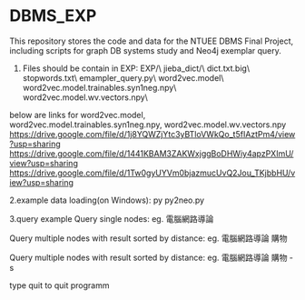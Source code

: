 # DBMS_EXP
This repository stores the code and data for the NTUEE DBMS Final Project, including scripts for graph DB systems study and Neo4j exemplar query.
1. Files should be contain in EXP:
EXP/\\
  jieba_dict/\\
    dict.txt.big\\
    stopwords.txt\\
  emampler_query.py\\
  word2vec.model\\
  word2vec.model.trainables.syn1neg.npy\\
  word2vec.model.wv.vectors.npy\\

below are links for word2vec.model, word2vec.model.trainables.syn1neg.npy, word2vec.model.wv.vectors.npy
https://drive.google.com/file/d/1j8YQWZjYtc3yBTloVWkQo_t5fIAztPm4/view?usp=sharing
https://drive.google.com/file/d/1441KBAM3ZAKWxjggBoDHWiy4apzPXImU/view?usp=sharing
https://drive.google.com/file/d/1Tw0gyUYVm0bjazmucUvQ2Jou_TKjbbHU/view?usp=sharing

2.example data loading(on Windows): 
py py2neo.py

3.query example 
Query single nodes:
eg. 電腦網路導論

Query multiple nodes with result sorted by distance:
eg. 電腦網路導論 購物

Query multiple nodes with result sorted by distance:
eg. 電腦網路導論 購物 -s

type quit to quit  programm

